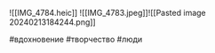 ![[IMG_4784.heic]]
![[IMG_4783.jpeg]]![[Pasted image 20240213184244.png]]


#вдохновение #творчество #люди 
